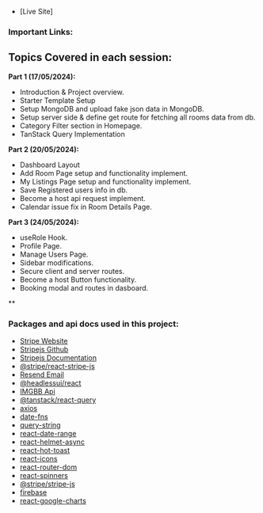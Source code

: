 - [Live Site]

### Important Links:

## Topics Covered in each session:

**Part 1 (17/05/2024):**
- Introduction & Project overview.
- Starter Template Setup
- Setup MongoDB and upload fake json data in MongoDB.
- Setup server side & define get route for fetching all rooms data from db.
- Category Filter section in Homepage.
- TanStack Query Implementation

**Part 2 (20/05/2024):**
- Dashboard Layout
- Add Room Page setup and functionality implement.
- My Listings Page setup and functionality implement.
- Save Registered users info in db.
- Become a host api request implement.
- Calendar issue fix in Room Details Page.

**Part 3 (24/05/2024):**
- useRole Hook.
- Profile Page.
- Manage Users Page.
- Sidebar modifications.
- Secure client and server routes.
- Become a host Button functionality.
- Booking modal and routes in dasboard.

**

### Packages and api docs used in this project:

- [Stripe Website](https://stripe.com/)
- [Stripejs Github](https://github.com/stripe/react-stripe-js)
- [Stripejs Documentation](https://docs.stripe.com/payments/quickstart)
- [@stripe/react-stripe-js](https://www.npmjs.com/package/@stripe/react-stripe-js)
- [Resend Email](https://resend.com/home)
- [@headlessui/react](https://www.npmjs.com/package/@headlessui/react)
- [IMGBB Api](https://api.imgbb.com/)
- [@tanstack/react-query](https://www.npmjs.com/package/@tanstack/react-query)
- [axios](https://www.npmjs.com/package/axios)
- [date-fns](https://www.npmjs.com/package/date-fns)
- [query-string](https://www.npmjs.com/package/query-string)
- [react-date-range](https://www.npmjs.com/package/react-date-range)
- [react-helmet-async](https://www.npmjs.com/package/react-helmet-async)
- [react-hot-toast](https://www.npmjs.com/package/react-hot-toast)
- [react-icons](https://www.npmjs.com/package/react-icons)
- [react-router-dom](https://www.npmjs.com/package/react-router-dom)
- [react-spinners](https://www.npmjs.com/package/react-spinners)
- [@stripe/stripe-js](https://www.npmjs.com/package/@stripe/stripe-js)
- [firebase](https://www.npmjs.com/package/firebase)
- [react-google-charts](https://www.react-google-charts.com/examples/line-chart)
